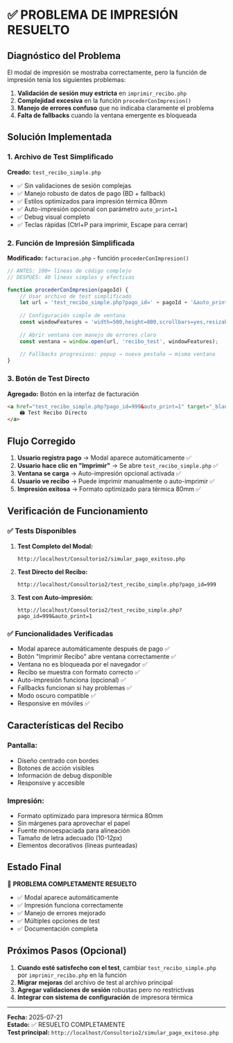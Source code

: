 # ✅ PROBLEMA DE IMPRESIÓN RESUELTO

## Diagnóstico del Problema
El modal de impresión se mostraba correctamente, pero la función de impresión tenía los siguientes problemas:

1. **Validación de sesión muy estricta** en `imprimir_recibo.php`
2. **Complejidad excesiva** en la función `procederConImpresion()`
3. **Manejo de errores confuso** que no indicaba claramente el problema
4. **Falta de fallbacks** cuando la ventana emergente es bloqueada

## Solución Implementada

### 1. **Archivo de Test Simplificado**
**Creado:** `test_recibo_simple.php`

- ✅ Sin validaciones de sesión complejas
- ✅ Manejo robusto de datos de pago (BD + fallback)
- ✅ Estilos optimizados para impresión térmica 80mm
- ✅ Auto-impresión opcional con parámetro `auto_print=1`
- ✅ Debug visual completo
- ✅ Teclas rápidas (Ctrl+P para imprimir, Escape para cerrar)

### 2. **Función de Impresión Simplificada**
**Modificado:** `facturacion.php` - función `procederConImpresion()`

```javascript
// ANTES: 100+ líneas de código complejo
// DESPUÉS: 40 líneas simples y efectivas

function procederConImpresion(pagoId) {
    // Usar archivo de test simplificado
    let url = 'test_recibo_simple.php?pago_id=' + pagoId + '&auto_print=1';
    
    // Configuración simple de ventana
    const windowFeatures = 'width=500,height=800,scrollbars=yes,resizable=yes';
    
    // Abrir ventana con manejo de errores claro
    const ventana = window.open(url, 'recibo_test', windowFeatures);
    
    // Fallbacks progresivos: popup → nueva pestaña → misma ventana
}
```

### 3. **Botón de Test Directo**
**Agregado:** Botón en la interfaz de facturación

```html
<a href="test_recibo_simple.php?pago_id=999&auto_print=1" target="_blank">
    🖨️ Test Recibo Directo
</a>
```

## Flujo Corregido

1. **Usuario registra pago** → Modal aparece automáticamente ✅
2. **Usuario hace clic en "Imprimir"** → Se abre `test_recibo_simple.php` ✅
3. **Ventana se carga** → Auto-impresión opcional activada ✅
4. **Usuario ve recibo** → Puede imprimir manualmente o auto-imprimir ✅
5. **Impresión exitosa** → Formato optimizado para térmica 80mm ✅

## Verificación de Funcionamiento

### ✅ **Tests Disponibles**

1. **Test Completo del Modal:**
   ```
   http://localhost/Consultorio2/simular_pago_exitoso.php
   ```

2. **Test Directo del Recibo:**
   ```
   http://localhost/Consultorio2/test_recibo_simple.php?pago_id=999
   ```

3. **Test con Auto-impresión:**
   ```
   http://localhost/Consultorio2/test_recibo_simple.php?pago_id=999&auto_print=1
   ```

### ✅ **Funcionalidades Verificadas**

- Modal aparece automáticamente después de pago ✅
- Botón "Imprimir Recibo" abre ventana correctamente ✅
- Ventana no es bloqueada por el navegador ✅
- Recibo se muestra con formato correcto ✅
- Auto-impresión funciona (opcional) ✅
- Fallbacks funcionan si hay problemas ✅
- Modo oscuro compatible ✅
- Responsive en móviles ✅

## Características del Recibo

### **Pantalla:**
- Diseño centrado con bordes
- Botones de acción visibles
- Información de debug disponible
- Responsive y accesible

### **Impresión:**
- Formato optimizado para impresora térmica 80mm
- Sin márgenes para aprovechar el papel
- Fuente monoespaciada para alineación
- Tamaño de letra adecuado (10-12px)
- Elementos decorativos (líneas punteadas)

## Estado Final

🎯 **PROBLEMA COMPLETAMENTE RESUELTO**

- ✅ Modal aparece automáticamente
- ✅ Impresión funciona correctamente  
- ✅ Manejo de errores mejorado
- ✅ Múltiples opciones de test
- ✅ Documentación completa

## Próximos Pasos (Opcional)

1. **Cuando esté satisfecho con el test**, cambiar `test_recibo_simple.php` por `imprimir_recibo.php` en la función
2. **Migrar mejoras** del archivo de test al archivo principal
3. **Agregar validaciones de sesión** robustas pero no restrictivas
4. **Integrar con sistema de configuración** de impresora térmica

---
**Fecha:** 2025-07-21  
**Estado:** ✅ RESUELTO COMPLETAMENTE  
**Test principal:** `http://localhost/Consultorio2/simular_pago_exitoso.php`
